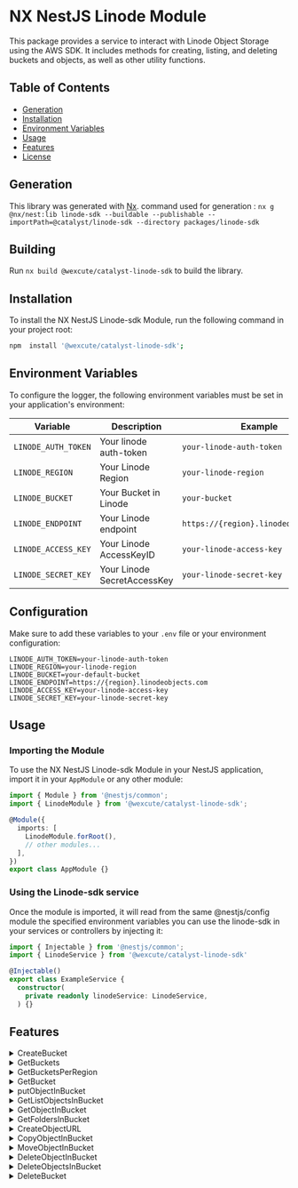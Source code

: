 # NX NestJS Linode Module

This package provides a service to interact with Linode Object Storage using the AWS SDK. It includes methods for creating, listing, and deleting buckets and objects, as well as other utility functions.

## Table of Contents

- [Generation](#Generation)
- [Installation](#installation)
- [Environment Variables](#environment-variables)
- [Usage](#usage)
- [Features](#Features)
- [License](#license)


## Generation

This library was generated with [Nx](https://nx.dev).
command used for generation :
`nx g @nx/nest:lib linode-sdk --buildable --publishable --importPath=@catalyst/linode-sdk --directory packages/linode-sdk`


## Building

Run `nx build @wexcute/catalyst-linode-sdk` to build the library.

## Installation

To install the NX NestJS Linode-sdk Module, run the following command in your project root:

```bash
npm  install '@wexcute/catalyst-linode-sdk';

```
## Environment Variables

To configure the logger, the following environment variables must be set in your application's environment:

| Variable             | Description                              | Example             |
| -------------------- | ---------------------------------------- | ------------------- |
| `LINODE_AUTH_TOKEN`       | Your linode auth-token               | `your-linode-auth-token` |
| `LINODE_REGION`   | Your Linode Region                    | `your-linode-region`    |
| `LINODE_BUCKET`     | Your Bucket in Linode | `your-bucket`        |
| `LINODE_ENDPOINT` | Your Linode endpoint              | `https://{region}.linodeobjects.com`   |
| `LINODE_ACCESS_KEY` | Your Linode AccessKeyID               | `your-linode-access-key`   |
| `LINODE_SECRET_KEY` | Your Linode SecretAccessKey               | `your-linode-secret-key`   |


## Configuration
Make sure to add these variables to your `.env` file or your environment configuration:

```env
LINODE_AUTH_TOKEN=your-linode-auth-token
LINODE_REGION=your-linode-region
LINODE_BUCKET=your-default-bucket
LINODE_ENDPOINT=https://{region}.linodeobjects.com
LINODE_ACCESS_KEY=your-linode-access-key
LINODE_SECRET_KEY=your-linode-secret-key
```

## Usage
### Importing the Module

To use the NX NestJS Linode-sdk Module in your NestJS application, import it in your `AppModule` or any other module:

```typescript
import { Module } from '@nestjs/common';
import { LinodeModule } from '@wexcute/catalyst-linode-sdk';

@Module({
  imports: [
    LinodeModule.forRoot(),
    // other modules...
  ],
})
export class AppModule {}
```

### Using the Linode-sdk service

Once the module is imported, it will read from the same @nestjs/config module the specified environment variables you can use the linode-sdk in your services or controllers by injecting it:


```typescript
import { Injectable } from '@nestjs/common';
import { LinodeService } from '@wexcute/catalyst-linode-sdk'

@Injectable()
export class ExampleService {
  constructor(
    private readonly linodeService: LinodeService,
  ) {}
```

## Features

<details>
<summary>
  CreateBucket
</summary>

```typescript
// The following example creates a bucket.

import { Injectable } from '@nestjs/common';
import { LinodeService } from '@wexcute/catalyst-linode-sdk';

@Injectable()
export class ExampleService {
  constructor(private readonly linodeService: LinodeService) {}

  async createBucket() {
    const input = {
      acl: 'private',         
      corsEnabled: false,      
      bucket: 'example-bucket', 
      region: 'ue-central-1',  
    };
    const response = await this.linodeService.createBucket(input);

    /* response example
    {
      "hostname": "example-bucket.eu-central-1.linodeobjects.com",
      "label": "example-bucket",
      "created": "2024-07-07T18:29:43",
      "region": "eu-central",
      "cluster": "eu-central-1",
    }
    */


  }
}
```
## CreateBucket Input

| Parameter             | Type                              | Description             |
| -------------------- | ---------------------------------------- | ------------------- |
| `acl`       |  string               | `(Optional)` Access Control List (ACL) settings for the bucket. Possible values are: private, public-read, public-read-write. private makes the bucket and its contents accessible only to the owner. public-read allows read access by anyone. public-read-write allows both read and write access by anyone. Defaults to private.|
| `corsEnabled`   |  boolean                    | `(Optional)` Whether Cross-Origin Resource Sharing (CORS) is enabled for the bucket. `Default is false.`    |
| `bucket`     |string |`(Required)` The name of the bucket to create.   |
| `region` | string             | `(Optional)` The region where the bucket will be created. Defaults to the region specified in environment variables.|
 


 # Note: 
  - The bucket must be unique and should not be used by any other bucket (from any customer) in the selected data center. Keep the following formatting requirements in mind:
   - Must be between 3 and 63 characters in length.
   - Can only contain lower-case characters, numbers, periods, and dashes.
   - Must start with a lowercase letter or number.
   - Cannot contain underscores (_), end with a dash (-) or period (.), have consecutive periods (.), or use dashes (-) adjacent to periods (.).
   - Cannot be formatted as IP addresses.



</details>


<details>
<summary>
  GetBuckets
</summary>

```typescript
// The following example retrieves a list of buckets.

import { Injectable } from '@nestjs/common';
import { LinodeService } from '@wexcute/catalyst-linode-sdk';

@Injectable()
export class ExampleService {
  constructor(private readonly linodeService: LinodeService) {}

      const response = await this.linodeService.getListBuckets();

    /* response example
    {
    "data": [
              {
                  "hostname": "example-bucket.eu-central-1.linodeobjects.com",
                  "label": "example-bucket",
                  "created": "2024-07-04T22:29:48",
                  "region": "eu-central",
                  "cluster": "eu-central-1",
                  "size": 0,
                  "objects": 0
              },
         ],
          "page": 1,
          "pages": 1,
          "results": 3
      }
    */
    
  }
}
```

</details>

  <details>
  <summary>
     GetBucketsPerRegion
  </summary>

```typescript
// The following example retrieve all buckets per region

import { Injectable } from '@nestjs/common';
import { LinodeService } from '@wexcute/catalyst-linode-sdk';

@Injectable()
export class ExampleService {
  constructor(private readonly linodeService: LinodeService) {}
 
      const response = await this.linodeService. getBucketsPerRegion(region);

    /* response example
   {
    "data": [
        {
            "hostname": "example-bucket.eu-central-1.linodeobjects.com",
            "label": "example-bucket",
            "created": "2024-07-04T22:29:48",
            "region": "eu-central",
            "cluster": "eu-central-1",
            "size": 0,
            "objects": 0
        },
    ],
    "page": 1,
    "pages": 1,
    "results": 2
  }
    */
  }
}
```


## GetBucketsPerRegion Input

| Parameter             | Type                              | Description             |
| -------------------- | ---------------------------------------- | ------------------- |
| `region` | string             | `(Optional)` Defaults to the region specified in environment variables.|


</details>





</details>

  <details>
  <summary>
     GetBucket
  </summary>

```typescript
// The following example retrieve bucket
import { Injectable } from '@nestjs/common';
import { LinodeService } from '@wexcute/catalyst-linode-sdk';

@Injectable()
export class ExampleService {
  constructor(private readonly linodeService: LinodeService) {}
      const input = {
        bucket: 'eample-bucket;
        region: 'eu-central-1;
      }

      const response = await this.linodeService.getBucket(input);

    /* response example
    {
      "hostname": "example-bucket.eu-central-1.linodeobjects.com",
      "label": "example-bucket",
      "created": "2024-06-28T12:58:05",
      "region": "eu-central",
      "cluster": "eu-central-1",
      "size": 0,
      "objects": 0
    }
    */
    
  }
}
```



## GetBucketRegion Input

| Parameter             | Type                              | Description             |
| -------------------- | ---------------------------------------- | ------------------- |
| `bucket` | string             | `(Optional)` Defaults to the bucket specified in environment variables.|
| `region` | string             | `(Optional)` Defaults to the region specified in environment variables.|



</details>



<details>
  <summary>
  putObjectInBucket
  </summary>


```typescript
// The following example put object in bucket

import { Injectable } from '@nestjs/common';
import { LinodeService } from '@wexcute/catalyst-linode-sdk';

@Injectable()
export class ExampleService {
  constructor(private readonly linodeService: LinodeService) {}

      const input = {
          bucket: "example-bucket",
       }

      const response = await this.linodeService.putObjectInBucket(input);

    /* response example
     {
      "$metadata": {
            "httpStatusCode": 200,
            "requestId": "tx00000c889496f38466545-00232316b6-65e3314d-default",
            "attempts": 1,
            "totalRetryDelay": 0
          },
        "ETag": "\"2c935d77a374c30f029e8a131229087\""
      }
    */
  }
}
```
## PutObjectInBucket Input

| Parameter             | Type                              | Description             |
| -------------------- | ---------------------------------------- | ------------------- |
| `acl`       |  string               | `(Optional)` Access Control List (ACL) settings for the bucket. Possible values are: private, public-read, public-read-write. private makes the bucket and its contents accessible only to the owner. public-read allows read access by anyone. public-read-write allows both read and write access by anyone. Defaults to private.|
| `key`   |  string                    | `(Required)` filename   |
| `content`   |  buffer                    | `(Required)` the file body   |
| `bucket`     |string |`(Optional)` Defaults to the bucket specified in environment variables.   |
| `region` | string             | `(Optional)` Defaults to the region specified in environment variables.|
| `options(path)`  | string | `(Optional)`  The folder path.     |
| `options(acl)`   | string | `(Optional)` Access Control List (ACL) settings for the folder. Possible values are: `private`, `public-read`, `public-read-write`. Defaults to `private`. |
 
</details>

<details>
  <summary>
  GetListObjectsInBucket
  </summary>


```typescript
// The following example retrieves a list of objects in bucket
import { Injectable } from '@nestjs/common';
import { LinodeService } from '@wexcute/catalyst-linode-sdk';

@Injectable()
export class ExampleService {
  constructor(private readonly linodeService: LinodeService) {}

      const input = {
        bucket: 'example-bucket' 
      }

      const response = await this.linodeService. getListObjectsInBucket(input);

    /* response example
    {
      {
    "$metadata": {
        "httpStatusCode": 200,
        "requestId": "tx000000195b2520f23g4fa-01268c073f-65db69c4-default",
        "attempts": 1,
        "totalRetryDelay": 0
    },
    "Contents": [
        {
            "Key": "example.txt",
            "LastModified": "2024-07-08T08:48:24.119Z",
            "ETag": "\"2c935d77a378c30f029e868236949087\"",
            "Size": 628,
            "StorageClass": "STANDARD"
        }
    ],
    "IsTruncated": false,
    "KeyCount": 1,
    "MaxKeys": 1000,
    "Name": "example-bucket",
    "Prefix": ""
    } 
    }
    */
  }
}
```



## GetListObjectsInBucket Input

| Parameter             | Type                              | Description             |
| -------------------- | ---------------------------------------- | ------------------- |
| `bucket` | string             | `(Optional)` Defaults to the bucket specified in environment variables.|
 `prefix`  | string | `(Optional)` A prefix to filter the objects in the bucket. `(folderName)` |


</details>





<details>
  <summary>
  GetObjectInBucket
  </summary>


```typescript
// The following example retrieve an object in bucket
import { Injectable } from '@nestjs/common';
import { LinodeService } from '@wexcute/catalyst-linode-sdk';

@Injectable()
export class ExampleService {
  constructor(private readonly linodeService: LinodeService) {}

      const input = {
        bucket: 'example-bucket',
        key: "file.txt"
      }

      const response = await this.linodeService. getObjectInBucket(input);

    /* response example
    {
      {
    "$metadata": {
        "httpStatusCode": 200,
        "requestId": "tx000000195b2520f23g4fa-01268c073f-65db69c4-default",
        "attempts": 1,
        "totalRetryDelay": 0
    },
    "Contents": [
        {
            "Key": "example.txt",
            "LastModified": "2024-07-08T08:48:24.119Z",
            "ETag": "\"2c935d77a378c30f029e868236949087\"",
            "Size": 628,
            "StorageClass": "STANDARD"
        }
    ],
    "IsTruncated": false,
    "KeyCount": 1,
    "MaxKeys": 1000,
    "Name": "example-bucket",
    "Prefix": ""
    } 
    }
    */
  }
}
```





## GetObjectInBucket Input

| Parameter             | Type                              | Description             |
| -------------------- | ---------------------------------------- | ------------------- |
| `bucket` | string             | `(Optional)` Defaults to the bucket specified in environment variables.|
 `key`  | string | `(Required)` The file path |


</details>





<details>
  <summary>
  GetFoldersInBucket
  </summary>


```typescript
// The following example retrieves list of folders in bucket
import { Injectable } from '@nestjs/common';
import { LinodeService } from '@wexcute/catalyst-linode-sdk';

@Injectable()
export class ExampleService {
  constructor(private readonly linodeService: LinodeService) {}

      const input = {
        bucket: 'example-bucket',
      }

      const response = await this.linodeService. getFoldersInBucket(input);

    /* response example
      [
        {
            "Prefix": "images/"
        },
        {
            "Prefix": "programming/"
        }
      ]
    */
  }
}
```



## GetFoldersInBucket Input

| Parameter             | Type                              | Description             |
| -------------------- | ---------------------------------------- | ------------------- |
| `bucket` | string             | `(Optional)` Defaults to the bucket specified in environment variables.|
 `key`  | string | `(Required)` The file path |


</details>




<details>
  <summary>
  CreateObjectURL
  </summary>


```typescript
// The following example create url for an object within a bucket.

import { Injectable } from '@nestjs/common';
import { LinodeService } from '@wexcute/catalyst-linode-sdk';

@Injectable()
export class ExampleService {
  constructor(private readonly linodeService: LinodeService) {}

      const input = {
        bucket: 'example-bucket',
        key: 'filePath';
        expires: 60;
      }

      const response = await this.linodeService. createObjectURL(input);

    /* response example
        return url link for example:
         https://example-bucket.eu-central-1.linodeobjects.com/files/file.txt
    */
  }
}
```



## CreateObjectURL Input

| Parameter             | Type                              | Description             |
| -------------------- | ---------------------------------------- | ------------------- |
| `bucket` | string             | `(Optional)` Defaults to the bucket specified in environment variables.|
 `key`  | string | `(Required)` The file path |
 `expires`  | number | `(Optional)`The time in seconds before the URL expires. . Defaults to `60 sec`. |


</details>





<details>
  <summary>
  CopyObjectInBucket
  </summary>


```typescript
// The following example copy an object within a bucket.

import { Injectable } from '@nestjs/common';
import { LinodeService } from '@wexcute/catalyst-linode-sdk';

@Injectable()
export class ExampleService {
  constructor(private readonly linodeService: LinodeService) {}

      const input = {
        sourceBucket: 'example-bucket';
        copySource: 'files/file.txt';
        destinationBucket: 'new-bucket;
        key: 'newfiles/file.txt';
      }

      const response = await this.linodeService. copyObjectInBucket(input);

    /* response example
       {
        "$metadata": {
            "httpStatusCode": 200,
            "requestId": "tx00000d14dc914ce654640-00668c6626-65d412d8-default",
            "attempts": 1,
            "totalRetryDelay": 0
        },
        "CopyObjectResult": {
            "ETag": "2e4b6f1117e6d0f63c973c79ff88531f",
            "LastModified": "2024-07-08T22:20:22.501Z"
        }
      }
    */
  }
}
```


## CopyObjectInBucket Input

| Parameter             | Type   | Description                                                                                          |
| --------------------- | ------ | ---------------------------------------------------------------------------------------------------- |
| `sourceBucket`      | string | `(Optional)` The name of the bucket containing the source object to be copied. Defaults to the bucket specified in environment variables.                     |
| `fileSource`        | string | `(Required)` The file path of the source object.                           |
| `destinationBucket` | string | `(Optional)` The name of the bucket where the object will be copied to. Defaults to the bucket specified in environment variables.                              |
| `key`               | string | `(Required)` The new file path.        |                 


</details>




<details>
  <summary>
  MoveObjectInBucket
  </summary>


```typescript
// The following example moves an object within a bucket.

import { Injectable } from '@nestjs/common';
import { LinodeService } from '@wexcute/catalyst-linode-sdk';

@Injectable()
export class ExampleService {
  constructor(private readonly linodeService: LinodeService) {}

      const input = {
        sourceBucket: 'example-bucket';
        copySource: 'files/file.txt';
        destinationBucket: 'new-bucket;
        key: 'newfiles/file.txt';
      }

      const response = await this.linodeService. moveObjectInBucket(input);

    /* response example
      {
      "$metadata": {
          "httpStatusCode": 200
        }
      }
    */
  }
}
```


## MoveObjectInBucket Input

| Parameter             | Type   | Description                                                                                          |
| --------------------- | ------ | ---------------------------------------------------------------------------------------------------- |
| `sourceBucket`      | string | `(Optional)` The name of the bucket containing the source object to be moved. Defaults to the bucket specified in environment variables.                     |
| `fileSource`        | string | `(Required)` The file path of the source object.                           |
| `destinationBucket` | string | `(Optional)` The name of the bucket where the object will be moved to. Defaults to the bucket specified in environment variables.                              |
| `key`               | string | `(Required)` The new file path.        |                 


</details>






<details>
  <summary>
  DeleteObjectInBucket
  </summary>


```typescript
// The following example deletes an object in a bucket.

import { Injectable } from '@nestjs/common';
import { LinodeService } from '@wexcute/catalyst-linode-sdk';

@Injectable()
export class ExampleService {
  constructor(private readonly linodeService: LinodeService) {}

      const input = {
        bucket: 'example-bucket';
        key: 'files/file.txt';
      }

      const response = await this.linodeService. deleteObjectInBucket(input);

    /* response example
      {
        "$metadata": {
            "httpStatusCode": 204,
            "requestId": "tx000003a4416952f3dc6c7-00668c682f-b85eae8f-default",
            "attempts": 1,
            "totalRetryDelay": 0
          }
       }
      */
  }
}
```


## DeleteObjectInBucket Input

| Parameter             | Type   | Description                                                                                          |
| --------------------- | ------ | ---------------------------------------------------------------------------------------------------- |
| `bucket`  | string | `(Optional)` The name of the bucket containing the object to be deleted. Defaults to the bucket specified in environment variables. |
| `key`               | string | `(Required)` The  file path.        |                 


</details>





<details>
  <summary>
  DeleteObjectsInBucket
  </summary>


```typescript
// The following example deletes multiple objects in a bucket.

import { Injectable } from '@nestjs/common';
import { LinodeService } from '@wexcute/catalyst-linode-sdk';

@Injectable()
export class ExampleService {
  constructor(private readonly linodeService: LinodeService) {}

      const input = {
        bucket: 'example-bucket';
        key: ['files/file.txt', 'programming.file.js'];
      }

      const response = await this.linodeService. deleteObjectsInBucket(input);

    /* response example
      {
        "$metadata": {
            "httpStatusCode": 204,
            "requestId": "tx000003a4416952f3dc6c7-00668c682f-b85eae8f-default",
            "attempts": 1,
            "totalRetryDelay": 0
          }
       }
      */
  }
}
```


## DeleteObjectsInBucket Input

| Parameter             | Type   | Description                                                                                          |
| --------------------- | ------ | ---------------------------------------------------------------------------------------------------- |
| `bucket`  | string | `(Optional)` The name of the bucket containing the object to be deleted. Defaults to the bucket specified in environment variables. |
| `keys`    | array  | `(Required)` An array of file paths of the objects to be deleted.                                       |
               


</details>



<details>
  <summary>
  DeleteBucket
  </summary>


```typescript
// The following example deletes a bucket from Linode Object Storage.

import { Injectable } from '@nestjs/common';
import { LinodeService } from '@wexcute/catalyst-linode-sdk';

@Injectable()
export class ExampleService {
  constructor(private readonly linodeService: LinodeService) {}

      const input = {
        bucket: 'example-bucket';
      }

      const response = await this.linodeService. deleteBucket(input);

    /* response example
      {
          $metadata: {
            httpStatusCode: 204,
          },
       }
    */
  }
}
```


## DeleteBucket Input

| Parameter             | Type   | Description                                                                                          |
| --------------------- | ------ | ---------------------------------------------------------------------------------------------------- |
| `bucket`  | string | `(Optional)` The name of the bucket to be deleted. Defaults to the bucket specified in environment variables. |
   

</details>

